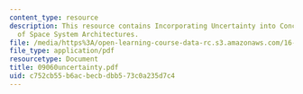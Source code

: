 ```yaml
---
content_type: resource
description: This resource contains Incorporating Uncertainty into Conceptual Design
  of Space System Architectures.
file: /media/https%3A/open-learning-course-data-rc.s3.amazonaws.com/16-892j-space-system-architecture-and-design-fall-2004/c752cb55b6acbecbdbb573c0a235d7c4_09060uncertainty.pdf
file_type: application/pdf
resourcetype: Document
title: 09060uncertainty.pdf
uid: c752cb55-b6ac-becb-dbb5-73c0a235d7c4
---
```


